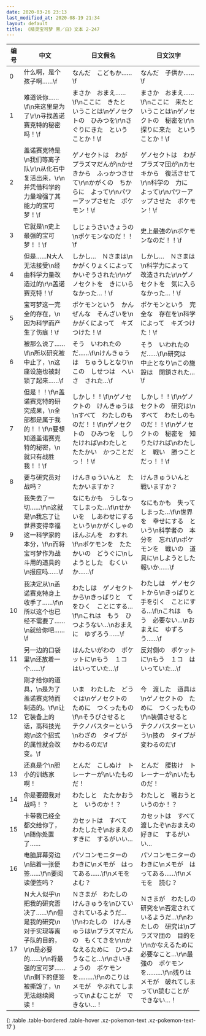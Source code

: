 ```yaml
---
date: 2020-03-26 23:13
last_modified_at: 2020-08-19 21:34
layout: default
title: 《精灵宝可梦 黑／白》文本 2-247
---
```

| 编号 | 中文 | 日文假名 | 日文汉字 |
| ---- | ---- | ---- | --- |
| 0 | 什么啊，是个孩子啊……\f | なんだ　こどもか……\f | なんだ　子供か……\f |
| 1 | 难道说你……\f\n来这里是为了\r\n寻找盖诺赛克特的秘密吗！\f | まさか　おまえ……\f\nここに　きたと　いうことは\nゲノセクトの　ひみつを\r\nさぐりにきた　という　ことか！\f | まさか　おまえ……\f\nここに　来たと　いうことは\nゲノセクトの　秘密を\r\n探りに来た　という　ことか！\f |
| 2 | 盖诺赛克特是\n我们等离子队\r\n从化石中复活出来，\r\n并凭借科学的力量增强了其能力的宝可梦！\f | ゲノセクトは　わが　プラズマだんが\nかせきから　ふっかつさせて\r\nかがくの　ちからに　よって\r\nパワーアップさせた　ポケモン！\f | ゲノセクトは　わが　プラズマ団が\nカセキから　復活させて\r\n科学の　力に　よって\r\nパワーアップさせた　ポケモン！\f |
| 3 | 它就是\n史上最强的宝可梦！！\f | しじょうさいきょうの\nポケモンなのだ！！\f | 史上最強の\nポケモンなのだ！！\f |
| 4 | 但是……N大人无法接受\n经由科学力量改造过的\r\n盖诺赛克特！\f | しかし…　Ｎさまは\nかがくりょくによって　かいぞうされた\r\nゲノセクトを　きにいらなかった…！\f | しかし…　Ｎさまは\n科学力によって　改造された\r\nゲノセクトを　気に入らなかった…！\f |
| 5 | 宝可梦这一完全的存在，\n因为科学而产生了伤痕！\f | ポケモンという　かんぜんな　そんざいを\nかがくによって　キズつけた！\f | ポケモンという　完全な　存在を\n科学によって　キズつけた！\f |
| 6 | 被那么说了……\f\n所以研究被中止了，\n这座设施也被封锁了起来……\f | そう　いわれたのだ……\f\nけんきゅうは　ちゅうしとなり\nこの　しせつは　へいさ　された…\f | そう　いわれたのだ……\f\n研究は　中止となり\nこの施設は　閉鎖された…\f |
| 7 | 但是！！\f\n盖诺赛克特的研究成果，\n全部都是属于我的！！\f\n要想知道盖诺赛克特的秘密，\n就只有战胜我！！\f | しかし！！\f\nゲノセクトの　けんきゅうは\nすべて　わたしのものだ！！\f\nゲノセクトの　ひみつを　しりたければ\nわたしと　たたかい　かつことだっ！！\f | しかし！！\f\nゲノセクトの　研究は\nすべて　わたしのものだ！！\f\nゲノセクトの　秘密を　知りたければ\nわたしと　戦い　勝つことだっ！！\f |
| 8 | 要与研究员对战吗？ | けんきゅういんと　たたかいますか？ | けんきゅういんと　戦いますか？ |
| 9 | 我失去了一切……\f\n这就是\n我忘了让世界变得幸福这一科学家的本分，\f\n而将宝可梦作为战斗用的道具的\n报应吗……\f | なにもかも　うしなってしまった…\f\nせかいを　しあわせにする　という\nかがくしゃの　ほんぶんを　わすれ\f\nポケモンを　たたかいの　どうぐに\nしようとした　むくいか……\f | なにもかも　失ってしまった…\f\n世界を　幸せにする　という\n科学者の　本分を　忘れ\f\nポケモンを　戦いの　道具に\nしようとした　報いか……\f |
| 10 | 我决定从\n盖诺赛克特身上收手了……\f\n所以这个也已经不需要了……\n就给你吧……\f | わたしは　ゲノセクトから\nきっぱりと　てをひく　ことにする…\f\nこれは　もう　ひつようない…\nおまえに　ゆずろう……\f | わたしは　ゲノセクトから\nきっぱりと　手を引く　ことにする…\f\nこれは　もう　必要ない…\nおまえに　ゆずろう……\f |
| 11 | 另一边的口袋里\n还放着一个……\f | はんたいがわの　ポケットに\nもう　１コ　はいっていた…\f | 反対側の　ポケットに\nもう　１コ　はいっていた…\f |
| 12 | 刚才给你的道具，\n是为了盖诺赛克特而制造的。\f\n让它装备上的话，高科技光炮\n这个招式的属性就会改变。\f | いま　わたした　どうぐは\nゲノセクトの　ために　つくったもの\f\nそうびさせると　テクノバスターという\nわざの　タイプが　かわるのだ\f | 今　渡した　道具は\nゲノセクトの　ために　つくったもの\f\n装備させると　テクノバスターという\n技の　タイプが　変わるのだ\f |
| 13 | 还真是个\n胆小的训练家啊！ | とんだ　こしぬけ　トレーナーが\nいたものだ！ | とんだ　腰抜け　トレーナーが\nいたものだ！ |
| 14 | 你是要跟我对战吗！？ | わたしと　たたかおうと　いうのか！？ | わたしと　戦おうと　いうのか！？ |
| 15 | 卡带我已经全都交给你了，\n随你处置了…… | カセットは　すべて　わたしたぞ\nおまえの　すきに　するがいい… | カセットは　すべて　渡したぞ\nおまえの　好きに　するがいい… |
| 16 | 电脑屏幕旁边\n贴着一张便签……\f\n要阅读便签吗？ | パソコンモニターの　わきに\nメモが　はってある……\f\nメモを　よむ？ | パソコンモニターの　わきに\nメモが　はってある……\f\nメモを　読む？ |
| 17 | Ｎ大人似乎\n把我的研究否决了……\f\n但是我的研究\n对于实现等离子队的目的，\r\n是必要的……\r\n将最强的宝可梦……\f\n剩下的便签被撕毁了，\n无法继续阅读！ | Ｎさまが　わたしの　けんきゅうを\nひてい　されているようだ…\f\nわたしの　けんきゅうは\nプラズマだんの　もくてきを\r\nかなえるために　ひつようなこと…\r\nさいきょうの　ポケモンを………\f\nのこりは　メモが　やぶれてしまって\nよむことが　できない…！ | Ｎさまが　わたしの　研究を\n否定されているようだ…\f\nわたしの　研究は\nプラズマ団の　目的を\r\nかなえるために　必要なこと…\r\n最強の　ポケモンを………\f\n残りは　メモが　破れてしまって\n読むことが　できない…！ |
{: .table .table-bordered .table-hover .xz-pokemon-text .xz-pokemon-text-17 }